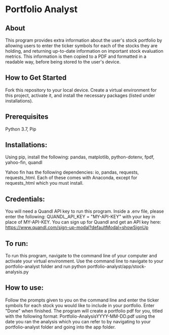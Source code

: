 # Portfolio Analyst

## About
This program provides extra information about the user's stock portfolio by allowing users to enter the ticker symbols for each of the stocks they are holding, and returning up-to-date information on important stock evaluation metrics. This information is then copied to a PDF and formatted in a readable way, before being stored to the user's device.

## How to Get Started
Fork this repository to your local device. Create a virtual environment for this project, activate it, and install the necessary packages (listed under installations).

## Prerequisites
Python 3.7, Pip

## Installations:
Using pip, install the following:
pandas, 
matplotlib, 
python-dotenv, 
fpdf, 
yahoo-fin, 
quandl

Yahoo fin has the following dependencies: io, pandas, requests, requests_html. Each of these comes with Anaconda, except for requests_html which you must install.

## Credentials:

You will need a Quandl API key to run this program. Inside a .env file, please enter the following: QUANDL_API_KEY = "MY-API-KEY" with your key in place of MY-API-KEY. You can sign up for Quandl and get an API key here: https://www.quandl.com/sign-up-modal?defaultModal=showSignUp

## To run:

To run this program, navigate to the command line of your computer and activate your virtual environment. Use the command line to navigate to your portfolio-analyst folder and run python portfolio-analyst/app/stock-analysis.py

## How to use:

Follow the prompts given to you on the command line and enter the ticker symbols for each stock you would like to include in your portfolio. Enter "Done" when finished. The program will create a portfolio pdf for you, titled with the following format: Portfolio-AnalysisYYYY-MM-DD.pdf using the date you ran the analysis which you can refer to by navigating to your portfolio-analyst folder and going into the app folder. 

